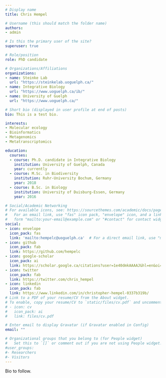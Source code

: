 ```yaml
---
# Display name
title: Chris Hempel

# Username (this should match the folder name)
authors:
- admin

# Is this the primary user of the site?
superuser: true

# Role/position
role: PhD candidate

# Organizations/Affiliations
organizations:
- name: Steinke Lab
  url: "https://steinkelab.uoguelph.ca/"
- name: Integrative Biology
  url: "https://www.uoguelph.ca/ib/"
- name: University of Guelph
  url: "https://www.uoguelph.ca/"

# Short bio (displayed in user profile at end of posts)
bio: This is a test bio.

interests:
- Molecular ecology
- Bioinformatics
- Metagenomics
- Metatranscriptomics

education:
  courses:
  - course: Ph.D. candidate in Integrative Biology
    institution: University of Guelph, Canada
    year: currently
  - course: M.Sc. in Biodiversity
    institution: Ruhr-University Bochum, Germany
    year: 2018
  - course: B.Sc. in Biology
    institution: University of Duisburg-Essen, Germany
    year: 2016

# Social/Academic Networking
# For available icons, see: https://sourcethemes.com/academic/docs/page-builder/#icons
#   For an email link, use "fas" icon pack, "envelope" icon, and a link in the
#   form "mailto:your-email@example.com" or "#contact" for contact widget.
social:
- icon: envelope
  icon_pack: fas
  link: 'mailto:hempelc@uoguelph.ca'  # For a direct email link, use "mailto:test@example.org".
- icon: github
  icon_pack: fab
  link: https://github.com/hempelc
- icon: google-scholar
  icon_pack: ai
  link: https://scholar.google.ca/citations?user=1e40dmkAAAAJ&hl=en&oi=ao
- icon: twitter
  icon_pack: fab
  link: https://twitter.com/chris_hempel
- icon: linkedin
  icon_pack: fab
  link: https://www.linkedin.com/in/christopher-hempel-0337b319b/
# Link to a PDF of your resume/CV from the About widget.
# To enable, copy your resume/CV to `static/files/cv.pdf` and uncomment the lines below.
# - icon: cv
#   icon_pack: ai
#   link: files/cv.pdf

# Enter email to display Gravatar (if Gravatar enabled in Config)
email: ""

# Organizational groups that you belong to (for People widget)
#   Set this to `[]` or comment out if you are not using People widget.
#user_groups:
#- Researchers
#- Visitors
---
```


Bio to follow.
